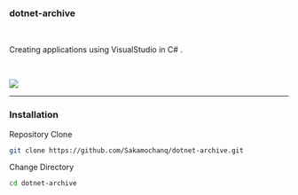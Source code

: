 ### dotnet-archive

<br>

Creating applications using VisualStudio in C# .

<br>

[![](https://img.shields.io/badge/Lincese-MITlicense-green)](https://github.com/Sakamochanq/dotnet-archive/blob/master/LICENSE)

---

### Installation

Repository Clone
```bash
git clone https://github.com/Sakamochanq/dotnet-archive.git
```

Change Directory
```bash
cd dotnet-archive
```
